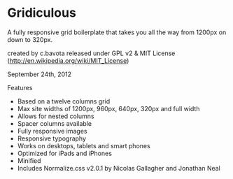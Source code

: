 Gridiculous
===========

A fully responsive grid boilerplate that takes you all the way from 1200px on down to 320px.

created by c.bavota
released under GPL v2 & MIT License (http://en.wikipedia.org/wiki/MIT_License)


September 24th, 2012

Features
 - Based on a twelve columns grid
 - Max site widths of 1200px, 960px, 640px, 320px and full width
 - Allows for nested columns
 - Spacer columns available
 - Fully responsive images
 - Responsive typography
 - Works on desktops, tablets and smart phones
 - Optimized for iPads and iPhones
 - Minified
 - Includes Normalize.css v2.0.1 by Nicolas Gallagher and Jonathan Neal